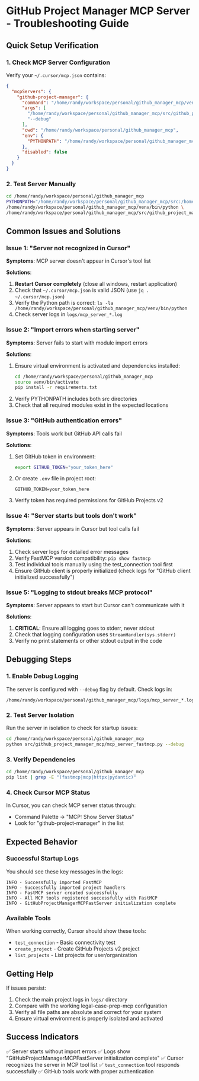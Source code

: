 # GitHub Project Manager MCP Server - Troubleshooting Guide

## Quick Setup Verification

### 1. Check MCP Server Configuration
Verify your `~/.cursor/mcp.json` contains:

```json
{
  "mcpServers": {
    "github-project-manager": {
      "command": "/home/randy/workspace/personal/github_manager_mcp/venv/bin/python",
      "args": [
        "/home/randy/workspace/personal/github_manager_mcp/src/github_project_manager_mcp/mcp_server_fastmcp.py",
        "--debug"
      ],
      "cwd": "/home/randy/workspace/personal/github_manager_mcp",
      "env": {
        "PYTHONPATH": "/home/randy/workspace/personal/github_manager_mcp/src:/home/randy/workspace/personal/github_manager_mcp"
      },
      "disabled": false
    }
  }
}
```

### 2. Test Server Manually
```bash
cd /home/randy/workspace/personal/github_manager_mcp
PYTHONPATH="/home/randy/workspace/personal/github_manager_mcp/src:/home/randy/workspace/personal/github_manager_mcp" \
/home/randy/workspace/personal/github_manager_mcp/venv/bin/python \
/home/randy/workspace/personal/github_manager_mcp/src/github_project_manager_mcp/mcp_server_fastmcp.py --help
```

## Common Issues and Solutions

### Issue 1: "Server not recognized in Cursor"
**Symptoms**: MCP server doesn't appear in Cursor's tool list

**Solutions**:
1. **Restart Cursor completely** (close all windows, restart application)
2. Check that `~/.cursor/mcp.json` is valid JSON (use `jq . ~/.cursor/mcp.json`)
3. Verify the Python path is correct: `ls -la /home/randy/workspace/personal/github_manager_mcp/venv/bin/python`
4. Check server logs in `logs/mcp_server_*.log`

### Issue 2: "Import errors when starting server"
**Symptoms**: Server fails to start with module import errors

**Solutions**:
1. Ensure virtual environment is activated and dependencies installed:
   ```bash
   cd /home/randy/workspace/personal/github_manager_mcp
   source venv/bin/activate
   pip install -r requirements.txt
   ```
2. Verify PYTHONPATH includes both src directories
3. Check that all required modules exist in the expected locations

### Issue 3: "GitHub authentication errors"
**Symptoms**: Tools work but GitHub API calls fail

**Solutions**:
1. Set GitHub token in environment:
   ```bash
   export GITHUB_TOKEN="your_token_here"
   ```
2. Or create `.env` file in project root:
   ```
   GITHUB_TOKEN=your_token_here
   ```
3. Verify token has required permissions for GitHub Projects v2

### Issue 4: "Server starts but tools don't work"
**Symptoms**: Server appears in Cursor but tool calls fail

**Solutions**:
1. Check server logs for detailed error messages
2. Verify FastMCP version compatibility: `pip show fastmcp`
3. Test individual tools manually using the test_connection tool first
4. Ensure GitHub client is properly initialized (check logs for "GitHub client initialized successfully")

### Issue 5: "Logging to stdout breaks MCP protocol"
**Symptoms**: Server appears to start but Cursor can't communicate with it

**Solutions**:
1. **CRITICAL**: Ensure all logging goes to stderr, never stdout
2. Check that logging configuration uses `StreamHandler(sys.stderr)`
3. Verify no print statements or other stdout output in the code

## Debugging Steps

### 1. Enable Debug Logging
The server is configured with `--debug` flag by default. Check logs in:
```
/home/randy/workspace/personal/github_manager_mcp/logs/mcp_server_*.log
```

### 2. Test Server Isolation
Run the server in isolation to check for startup issues:
```bash
cd /home/randy/workspace/personal/github_manager_mcp
python src/github_project_manager_mcp/mcp_server_fastmcp.py --debug
```

### 3. Verify Dependencies
```bash
cd /home/randy/workspace/personal/github_manager_mcp
pip list | grep -E "(fastmcp|mcp|httpx|pydantic)"
```

### 4. Check Cursor MCP Status
In Cursor, you can check MCP server status through:
- Command Palette → "MCP: Show Server Status"
- Look for "github-project-manager" in the list

## Expected Behavior

### Successful Startup Logs
You should see these key messages in the logs:
```
INFO - Successfully imported FastMCP
INFO - Successfully imported project handlers
INFO - FastMCP server created successfully
INFO - All MCP tools registered successfully with FastMCP
INFO - GitHubProjectManagerMCPFastServer initialization complete
```

### Available Tools
When working correctly, Cursor should show these tools:
- `test_connection` - Basic connectivity test
- `create_project` - Create GitHub Projects v2 project
- `list_projects` - List projects for user/organization

## Getting Help

If issues persist:
1. Check the main project logs in `logs/` directory
2. Compare with the working legal-case-prep-mcp configuration
3. Verify all file paths are absolute and correct for your system
4. Ensure virtual environment is properly isolated and activated

## Success Indicators

✅ Server starts without import errors
✅ Logs show "GitHubProjectManagerMCPFastServer initialization complete"
✅ Cursor recognizes the server in MCP tool list
✅ `test_connection` tool responds successfully
✅ GitHub tools work with proper authentication
